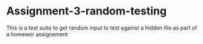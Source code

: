 # Assignment-3-random-testing

This is a test suite to get random input to test against a hidden file as part of a homewor assignement
